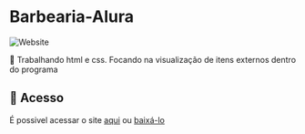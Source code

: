 # Barbearia-Alura

![Website](https://img.shields.io/website?down_color=lightgrey&down_message=offline&label=STATUS&logo=STATUS&style=for-the-badge&up_message=FINALIZADO&url=https%3A%2F%2Fshields.io)

:book: Trabalhando html e css. Focando na visualização de itens externos dentro do programa

## 📁 Acesso
É possivel acessar o site <a href="https://barbearia-alura-gm7y0x3ol-lucaslkj.vercel.app/index.html">aqui</a>
ou <a href="https://github.com/lucash-barbosa/Barbearia-Alura/archive/refs/heads/master.zip">baixá-lo</a>
